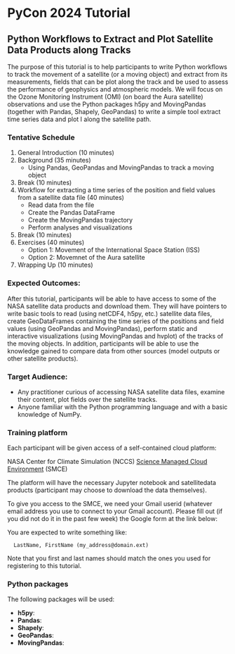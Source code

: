 # PyCon 2024 Tutorial
## Python Workflows to Extract and Plot Satellite Data Products along Tracks 


The purpose of this tutorial is to help participants to write Python workflows 
to track the movement of a satellite (or a moving object) and extract from 
its measurements, fields that can be plot along the track and be used to assess 
the performance of geophysics and atmospheric models. We will focus on the 
Ozone Monitoring Instrument (OMI) (on board the Aura satellite) observations 
and use the Python packages h5py and MovingPandas 
(together with Pandas, Shapely, GeoPandas) to write a simple tool extract 
time series data and plot I along the satellite path.


### Tentative Schedule

1. General Introduction (10 minutes)
2. Background (35 minutes) 
   - Using Pandas, GeoPandas and MovingPandas to track a moving object
3. Break (10 minutes)
4. Workflow for extracting a time series of the position and field values from a satellite data file (40 minutes)
   - Read data from the file
   - Create the Pandas DataFrame
   - Create the MovingPandas trajectory
   - Perform analyses and visualizations
5. Break (10 minutes)
6. Exercises (40 minutes) 
   - Option 1: Movement of the International Space Station (ISS)
   - Option 2: Movemnet of the Aura satellite
7. Wrapping Up (10 minutes)


### Expected Outcomes:
After this tutorial, participants will be able to have access to some 
of the NASA satellite data products and download them. 
They will have pointers to write basic tools to read (using netCDF4, h5py, etc.) 
satellite data files, create GeoDataFrames containing the time series of 
the positions and field values (using GeoPandas and MovingPandas), 
perform static and interactive visualizations (using MovingPandas and hvplot) 
of the tracks of the moving objects. 
In addition, participants will be able to use the knowledge gained to 
compare data from other sources (model outputs or other satellite products).

### Target Audience:
- Any practitioner curious of accessing NASA satellite data files, examine their content, plot fields over the satellite tracks.
- Anyone familiar with the Python programming language and with a basic knowledge of NumPy.

### Training platform 
Each participant will be given access of a self-contained cloud platform:

NASA Center for Climate Simulation (NCCS) [Science Managed Cloud Environment](https://training.astg.smce.nasa.gov) (SMCE)

The platform will have the necessary Jupyter notebook and satellitedata products (participant may choose to download the data themselves).

To give you access to the SMCE, we need your Gmail userid (whatever email address you use to connect to your Gmail account).  Please fill out (if you did not do it in the past few week) the Google form at the link below:

You are expected to write something like:
 
```
  LastName, FirstName (my_address@domain.ext)
```

Note that you first and last names should match the ones you used for registering to this tutorial.

### Python packages

The following packages will be used:

- __h5py__:
- __Pandas__:
- __Shapely__:
- __GeoPandas__:
- __MovingPandas__:

